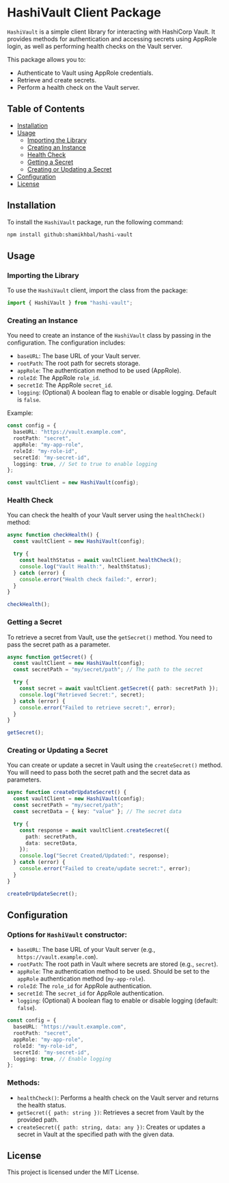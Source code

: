 # HashiVault Client Package

`HashiVault` is a simple client library for interacting with HashiCorp Vault. It provides methods for authentication and accessing secrets using AppRole login, as well as performing health checks on the Vault server.

This package allows you to:

- Authenticate to Vault using AppRole credentials.
- Retrieve and create secrets.
- Perform a health check on the Vault server.

## Table of Contents

- [Installation](#installation)
- [Usage](#usage)
  - [Importing the Library](#importing-the-library)
  - [Creating an Instance](#creating-an-instance)
  - [Health Check](#health-check)
  - [Getting a Secret](#getting-a-secret)
  - [Creating or Updating a Secret](#creating-or-updating-a-secret)
- [Configuration](#configuration)
- [License](#license)

## Installation

To install the `HashiVault` package, run the following command:

```bash
npm install github:shamikhbal/hashi-vault
```

## Usage

### Importing the Library

To use the `HashiVault` client, import the class from the package:

```typescript
import { HashiVault } from "hashi-vault";
```

### Creating an Instance

You need to create an instance of the `HashiVault` class by passing in the configuration. The configuration includes:

- `baseURL`: The base URL of your Vault server.
- `rootPath`: The root path for secrets storage.
- `appRole`: The authentication method to be used (AppRole).
- `roleId`: The AppRole `role_id`.
- `secretId`: The AppRole `secret_id`.
- `logging`: (Optional) A boolean flag to enable or disable logging. Default is `false`.

Example:

```typescript
const config = {
  baseURL: "https://vault.example.com",
  rootPath: "secret",
  appRole: "my-app-role",
  roleId: "my-role-id",
  secretId: "my-secret-id",
  logging: true, // Set to true to enable logging
};

const vaultClient = new HashiVault(config);
```

### Health Check

You can check the health of your Vault server using the `healthCheck()` method:

```typescript
async function checkHealth() {
  const vaultClient = new HashiVault(config);

  try {
    const healthStatus = await vaultClient.healthCheck();
    console.log("Vault Health:", healthStatus);
  } catch (error) {
    console.error("Health check failed:", error);
  }
}

checkHealth();
```

### Getting a Secret

To retrieve a secret from Vault, use the `getSecret()` method. You need to pass the secret path as a parameter.

```typescript
async function getSecret() {
  const vaultClient = new HashiVault(config);
  const secretPath = "my/secret/path"; // The path to the secret

  try {
    const secret = await vaultClient.getSecret({ path: secretPath });
    console.log("Retrieved Secret:", secret);
  } catch (error) {
    console.error("Failed to retrieve secret:", error);
  }
}

getSecret();
```

### Creating or Updating a Secret

You can create or update a secret in Vault using the `createSecret()` method. You will need to pass both the secret path and the secret data as parameters.

```typescript
async function createOrUpdateSecret() {
  const vaultClient = new HashiVault(config);
  const secretPath = "my/secret/path";
  const secretData = { key: "value" }; // The secret data

  try {
    const response = await vaultClient.createSecret({
      path: secretPath,
      data: secretData,
    });
    console.log("Secret Created/Updated:", response);
  } catch (error) {
    console.error("Failed to create/update secret:", error);
  }
}

createOrUpdateSecret();
```

## Configuration

### Options for `HashiVault` constructor:

- `baseURL`: The base URL of your Vault server (e.g., `https://vault.example.com`).
- `rootPath`: The root path in Vault where secrets are stored (e.g., `secret`).
- `appRole`: The authentication method to be used. Should be set to the `appRole` authentication method (`my-app-role`).
- `roleId`: The `role_id` for AppRole authentication.
- `secretId`: The `secret_id` for AppRole authentication.
- `logging`: (Optional) A boolean flag to enable or disable logging (default: `false`).

```typescript
const config = {
  baseURL: "https://vault.example.com",
  rootPath: "secret",
  appRole: "my-app-role",
  roleId: "my-role-id",
  secretId: "my-secret-id",
  logging: true, // Enable logging
};
```

### Methods:

- `healthCheck()`: Performs a health check on the Vault server and returns the health status.
- `getSecret({ path: string })`: Retrieves a secret from Vault by the provided path.
- `createSecret({ path: string, data: any })`: Creates or updates a secret in Vault at the specified path with the given data.

## License

This project is licensed under the MIT License.
